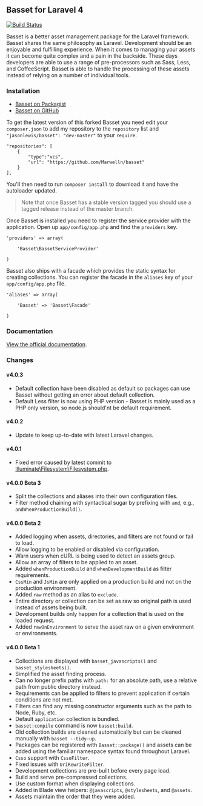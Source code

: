 ## Basset for Laravel 4

[![Build Status](https://secure.travis-ci.org/jasonlewis/basset.png)](http://travis-ci.org/jasonlewis/basset)

Basset is a better asset management package for the Laravel framework. Basset shares the same philosophy as Laravel. Development should be an enjoyable and fulfilling experience. When it comes to managing your assets it can become quite complex and a pain in the backside. These days developers are able to use a range of pre-processors such as Sass, Less, and CoffeeScript. Basset is able to handle the processing of these assets instead of relying on a number of individual tools.

### Installation

- [Basset on Packagist](https://packagist.org/packages/jasonlewis/basset)
- [Basset on GitHub](https://github.com/jasonlewis/basset)

To get the latest version of this forked Basset you need edit your `composer.json` to add my repository to the `repository` list and `"jasonlewis/basset": "dev-master"` to your `require`.

~~~
"repositories": [
	{
		"type":"vcs",
		"url": "https://github.com/Marwelln/basset"
	}
],
~~~

You'll then need to run `composer install` to download it and have the autoloader updated.

> Note that once Basset has a stable version tagged you should use a tagged release instead of the master branch.

Once Basset is installed you need to register the service provider with the application. Open up `app/config/app.php` and find the `providers` key.

~~~
'providers' => array(
    
    'Basset\BassetServiceProvider'

)
~~~

Basset also ships with a facade which provides the static syntax for creating collections. You can register the facade in the `aliases` key of your `app/config/app.php` file.

~~~
'aliases' => array(

    'Basset' => 'Basset\Facade'

)
~~~

### Documentation

[View the official documentation](http://jasonlewis.me/code/basset/4.0).

### Changes

#### v4.0.3

- Default collection have been disabled as default so packages can use Basset without getting an error about default collection.
- Default Less filter is now using PHP version - Basset is mainly used as a PHP only version, so node.js should'nt be default requirement.

#### v4.0.2

- Update to keep up-to-date with latest Laravel changes.

#### v4.0.1

- Fixed error caused by latest commit to [Illuminate\Filesystem\Filesystem.php](https://github.com/laravel/framework/commit/73c3c18787838881b9a78b46c66f16f872d1214d).

#### v4.0.0 Beta 3

- Split the collections and aliases into their own configuration files.
- Filter method chaining with syntactical sugar by prefixing with `and`, e.g., `andWhenProductionBuild()`.

#### v4.0.0 Beta 2

- Added logging when assets, directories, and filters are not found or fail to load.
- Allow logging to be enabled or disabled via configuration.
- Warn users when cURL is being used to detect an assets group.
- Allow an array of filters to be applied to an asset.
- Added `whenProductionBuild` and `whenDevelopmentBuild` as filter requirements.
- `CssMin` and `JsMin` are only applied on a production build and not on the production environment.
- Added `raw` method as an alias to `exclude`.
- Entire directory or collection can be set as raw so original path is used instead of assets being built.
- Development builds only happen for a collection that is used on the loaded request.
- Added `rawOnEnvironment` to serve the asset raw on a given environment or environments.


#### v4.0.0 Beta 1

- Collections are displayed with `basset_javascripts()` and `basset_stylesheets()`.
- Simplified the asset finding process.
- Can no longer prefix paths with `path:` for an absolute path, use a relative path from public directory instead.
- Requirements can be applied to filters to prevent application if certain conditions are not met.
- Filters can find any missing constructor arguments such as the path to Node, Ruby, etc.
- Default `application` collection is bundled.
- `basset:compile` command is now `basset:build`.
- Old collection builds are cleaned automatically but can be cleaned manually with `basset --tidy-up`.
- Packages can be registered with `Basset::package()` and assets can be added using the familiar namespace syntax found throughout Laravel.
- `Csso` support with `CssoFilter`.
- Fixed issues with `UriRewriteFilter`.
- Development collections are pre-built before every page load.
- Build and serve pre-compressed collections.
- Use custom format when displaying collections.
- Added in Blade view helpers: `@javascripts`, `@stylesheets`, and `@assets`.
- Assets maintain the order that they were added.

